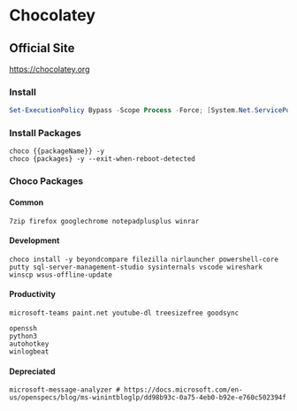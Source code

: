 # Chocolatey
## Official Site
https://chocolatey.org
### Install
```PowerShell
Set-ExecutionPolicy Bypass -Scope Process -Force; [System.Net.ServicePointManager]::SecurityProtocol = [System.Net.ServicePointManager]::SecurityProtocol -bor 3072; iex ((New-Object System.Net.WebClient).DownloadString('https://chocolatey.org/install.ps1'))
```
### Install Packages
```
choco {{packageName}} -y
choco {packages} -y --exit-when-reboot-detected
```
### Choco Packages
#### Common
```
7zip firefox googlechrome notepadplusplus winrar
```
#### Development
```
choco install -y beyondcompare filezilla nirlauncher powershell-core putty sql-server-management-studio sysinternals vscode wireshark winscp wsus-offline-update
```
#### Productivity
```
microsoft-teams paint.net youtube-dl treesizefree goodsync
```
```
openssh
python3
autohotkey
winlogbeat
```
#### Depreciated
```
microsoft-message-analyzer # https://docs.microsoft.com/en-us/openspecs/blog/ms-winintbloglp/dd98b93c-0a75-4eb0-b92e-e760c502394f
```
